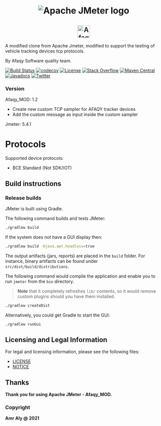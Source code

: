 <h1 align="center"><img src="https://jmeter.apache.org/images/logo.svg" alt="Apache JMeter logo" /></h1>
<h2 align="center"><img style="height:40px; opacity: 0.9;" src="https://afaqy.com/wp-content/uploads/2018/05/en.svg" alt="Afaqy logo" /></h2>

A modified clone from Apache Jmeter, modified to support the testing of vehicle tracking devices tcp protocols.

By Afaqy Software quality team.

[![Build Status](https://api.travis-ci.org/apache/jmeter.svg?branch=master)](https://travis-ci.org/apache/jmeter/)
[![codecov](https://codecov.io/gh/apache/jmeter/branch/master/graph/badge.svg)](https://codecov.io/gh/apache/jmeter)
[![License](https://img.shields.io/:license-apache-brightgreen.svg)](https://www.apache.org/licenses/LICENSE-2.0.html)
[![Stack Overflow](https://img.shields.io/:stack%20overflow-jmeter-brightgreen.svg)](https://stackoverflow.com/questions/tagged/jmeter)
[![Maven Central](https://maven-badges.herokuapp.com/maven-central/org.apache.jmeter/ApacheJMeter/badge.svg)](https://maven-badges.herokuapp.com/maven-central/org.apache.jmeter/ApacheJMeter)
[![Javadocs](https://www.javadoc.io/badge/org.apache.jmeter/ApacheJMeter_core.svg)](https://www.javadoc.io/doc/org.apache.jmeter/ApacheJMeter_core)
[![Twitter](https://img.shields.io/twitter/url/https/github.com/apache/jmeter.svg?style=social)](https://twitter.com/intent/tweet?text=Powerful%20load%20testing%20with%20Apache%20JMeter:&url=https://jmeter.apache.org)

### Version
Afaqy_MOD: 1.2
- Create new custom TCP sampler for AFAQY tracker devices
- Add the custom message as input inside the custom sampler

Jmeter: 5.4.1

# Protocols
Supported device protocols:

- BCE Standard (Not SDK/IOT)


## Build instructions

### Release builds

JMeter is built using Gradle.

The following command builds and tests JMeter:

```sh
./gradlew build
```

If the system does not have a GUI display then:

```sh
./gradlew build -Djava.awt.headless=true
```

The output artifacts (jars, reports) are placed in the `build` folder.
For instance, binary artifacts can be found under `src/dist/build/distributions`.

The following command would compile the application and enable you to run `jmeter`
from the `bin` directory.

> **Note** that it completely refreshes `lib/` contents,
so it would remove custom plugins should you have them installed.

```sh
./gradlew createDist
```

Alternatively, you could get Gradle to start the GUI:

```sh
./gradlew runGui
```

## Licensing and Legal Information

For legal and licensing information, please see the following files:

- [LICENSE](LICENSE)
- [NOTICE](NOTICE)


## Thanks

**Thank you for using Apache JMeter - Afaqy_MOD.**

### Copyright
**Amr Aly @ 2021**

